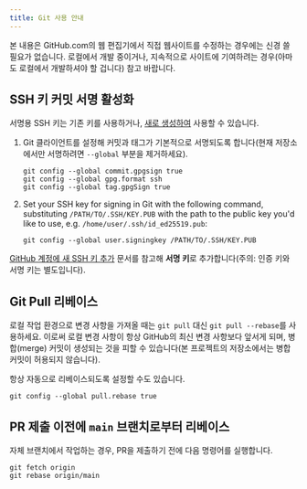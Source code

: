 ```yaml
---
title: Git 사용 안내
---
```


본 내용은 GitHub.com의 웹 편집기에서 직접 웹사이트를 수정하는 경우에는 신경 쓸 필요가 없습니다. 로컬에서 개발 중이거나, 지속적으로 사이트에 기여하려는 경우(아마도 로컬에서 개발하셔야 할 겁니다) 참고 바랍니다.

## SSH 키 커밋 서명 활성화

서명용 SSH 키는 기존 키를 사용하거나, [새로 생성하여](https://docs.github.com/ko/authentication/connecting-to-github-with-ssh/generating-a-new-ssh-key-and-adding-it-to-the-ssh-agent) 사용할 수 있습니다.

1. Git 클라이언트를 설정해 커밋과 태그가 기본적으로 서명되도록 합니다(현재 저장소에서만 서명하려면 `--global` 부분을 제거하세요).
   ```
   git config --global commit.gpgsign true
   git config --global gpg.format ssh
   git config --global tag.gpgSign true
   ```
2. Set your SSH key for signing in Git with the following command, substituting `/PATH/TO/.SSH/KEY.PUB` with the path to the public key you'd like to use, e.g. `/home/user/.ssh/id_ed25519.pub`:
   ```
   git config --global user.signingkey /PATH/TO/.SSH/KEY.PUB
   ```

[GitHub 계정에 새 SSH 키 추가](https://docs.github.com/ko/authentication/connecting-to-github-with-ssh/adding-a-new-ssh-key-to-your-github-account#adding-a-new-ssh-key-to-your-account) 문서를 참고해 **서명 키**로 추가합니다(주의: 인증 키와 서명 키는 별도입니다).

## Git Pull 리베이스

로컬 작업 환경으로 변경 사항을 가져올 때는 `git pull` 대신 `git pull --rebase`를 사용하세요. 이로써 로컬 변경 사항이 항상 GitHub의 최신 변경 사항보다 앞서게 되며, 병합(merge) 커밋이 생성되는 것을 피할 수 있습니다(본 프로젝트의 저장소에서는 병합 커밋이 허용되지 않습니다).

항상 자동으로 리베이스되도록 설정할 수도 있습니다.

```
git config --global pull.rebase true
```

## PR 제출 이전에 `main` 브랜치로부터 리베이스

자체 브랜치에서 작업하는 경우, PR을 제출하기 전에 다음 명령어를 실행합니다.

```
git fetch origin
git rebase origin/main
```
